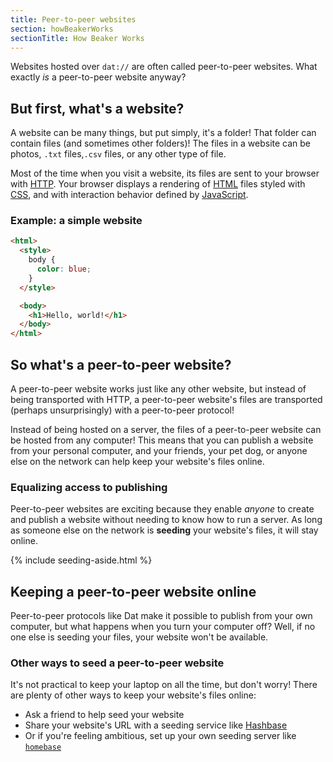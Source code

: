 ```yaml
---
title: Peer-to-peer websites
section: howBeakerWorks
sectionTitle: How Beaker Works
---
```

<p class="accent">
  Websites hosted over <code>dat://</code> are often called peer-to-peer websites. What
  exactly <em>is</em> a peer-to-peer website anyway?
</p>

## But first, what's a website?

A website can be many things, but put simply, it's a folder! That folder can contain files (and sometimes other folders)! The files in a website can be photos, `.txt` files,`.csv` files, or any other type of file.

Most of the time when you visit a website, its files are sent to your browser with [HTTP](https://developer.mozilla.org/en-US/docs/Web/http). Your browser displays a rendering of [HTML](https://developer.mozilla.org/en-US/docs/Web/HTML) files styled with [CSS](https://developer.mozilla.org/en-US/docs/Learn/Getting_started_with_the_web/CSS_basics), and with interaction behavior defined by [JavaScript](https://developer.mozilla.org/en-US/docs/Learn/JavaScript/First_steps/What_is_JavaScript).

<!-- TODO would be cool to have a graphic with a mockup of a website's file structure -->


### Example: a simple website

```html
<html>
  <style>
    body {
      color: blue;
    }
  </style>

  <body>
    <h1>Hello, world!</h1>
  </body>
</html>
```

<!-- TODO aside  with the three building blocks of  the web -->

## So what's a peer-to-peer website?

A peer-to-peer website works just like any other website, but instead of being
transported with HTTP, a peer-to-peer website's files are transported
(perhaps unsurprisingly) with a peer-to-peer protocol!

Instead of being hosted on a server, the files of a peer-to-peer website can be hosted from any computer! This means that you can publish a website from your personal computer, and your friends, your pet dog, or anyone else on the network can help keep your website's files online.

<!-- TODO we really need a graphic here -->

### Equalizing access to publishing

Peer-to-peer websites are exciting because they enable *anyone* to create and publish a website without needing to know how to run a server. As long as someone else on the network is **seeding** your website's files, it will stay online.

{% include seeding-aside.html %}

## Keeping a peer-to-peer website online

Peer-to-peer protocols like Dat make it possible to publish from your own computer, but what happens when you turn your computer off? Well, if no one else is seeding your files, your website won't be available.

### Other ways to seed a peer-to-peer website

It's not  practical to keep your laptop on all the time, but don't worry! There are plenty of other ways to keep your website's files online:

- Ask a friend to help seed your website
- Share your website's URL with a seeding service like [Hashbase](https://hashbase.io)
- Or if you're feeling ambitious, set up your own seeding server like [`homebase`](https://github.com/beakerbrowser/dathttpd)

<!-- TODO prompt ot create first website -->


